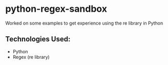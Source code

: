 # python-regex-sandbox
Worked on some examples to get experience using the re library in Python

## Technologies Used:
* Python
* Regex (re library)